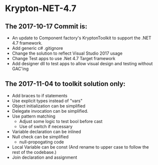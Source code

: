 ﻿# Krypton-NET-4.7

## The 2017-10-17 Commit is:
* An update to Component factory's KryptonToolkit to support the .NET 4.7 framework.
* Add generic c# .gitignore
* Change the solution to reflect Visual Studio 2017 usage
* Change Test apps to use .Net 4.7 Target framework
* Add designer dll to test apps to allow visual design and testing without GAC'ing


## The 2017-11-04 to toolkit solution only:
* Add braces to if statements
* Use explicit types instead of "vars"
* Object initialization can be simplified
* Delegate invocation can be simplified.
* Use pattern matching 
  * Adjust some logic to test bool before cast
  * Use of switch if necessary
* Variable declaration can be inlined
* Null check can be simplified
  * null-propogating code
* Local Variable can be const (And rename to upper case to follow the rest of the codebase.)
* ﻿Join declaration and assignment


